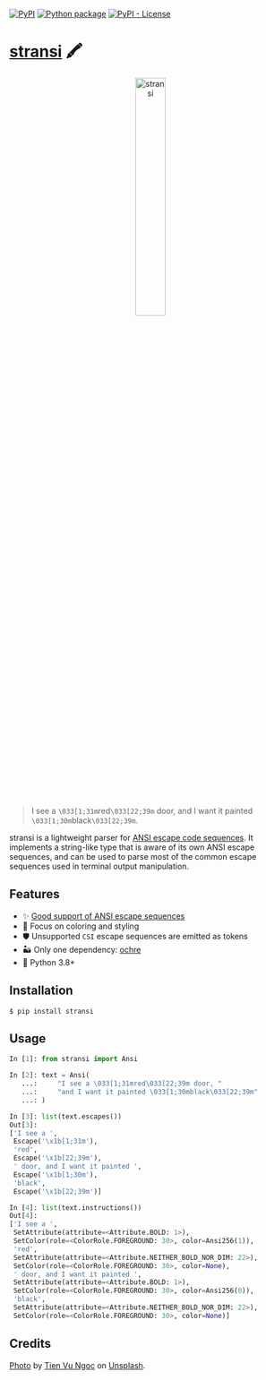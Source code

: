 [![PyPI](https://img.shields.io/pypi/v/stransi)](https://pypi.org/project/stransi/)
[![Python package](https://github.com/getcuia/stransi/actions/workflows/python-package.yml/badge.svg)](https://github.com/getcuia/stransi/actions/workflows/python-package.yml)
[![PyPI - License](https://img.shields.io/pypi/l/stransi)](https://github.com/getcuia/stransi/blob/main/LICENSE)

# [stransi](https://github.com/getcuia/stransi#readme) 🖍️

<div align="center">
    <img class="hero" src="https://github.com/getcuia/stransi/raw/main/banner.jpg" alt="stransi" width="33%" />
</div>

> I see a `\033[1;31m`red`\033[22;39m` door, and I want it painted
> `\033[1;30m`black`\033[22;39m`.

stransi is a lightweight parser for
[ANSI escape code sequences](https://en.wikipedia.org/wiki/ANSI_escape_code). It
implements a string-like type that is aware of its own ANSI escape sequences,
and can be used to parse most of the common escape sequences used in terminal
output manipulation.

## Features

-   ✨ [Good support of ANSI escape sequences](FEATURES.md)
-   🎨 Focus on coloring and styling
-   🛡️ Unsupported `CSI` escape sequences are emitted as tokens
-   🏜️ Only one dependency: [ochre](https://github.com/getcuia/ochre)
-   🐍 Python 3.8+

## Installation

```console
$ pip install stransi
```

## Usage

```python
In [1]: from stransi import Ansi

In [2]: text = Ansi(
   ...:     "I see a \033[1;31mred\033[22;39m door, "
   ...:     "and I want it painted \033[1;30mblack\033[22;39m"
   ...: )

In [3]: list(text.escapes())
Out[3]:
['I see a ',
 Escape('\x1b[1;31m'),
 'red',
 Escape('\x1b[22;39m'),
 ' door, and I want it painted ',
 Escape('\x1b[1;30m'),
 'black',
 Escape('\x1b[22;39m')]

In [4]: list(text.instructions())
Out[4]:
['I see a ',
 SetAttribute(attribute=<Attribute.BOLD: 1>),
 SetColor(role=<ColorRole.FOREGROUND: 30>, color=Ansi256(1)),
 'red',
 SetAttribute(attribute=<Attribute.NEITHER_BOLD_NOR_DIM: 22>),
 SetColor(role=<ColorRole.FOREGROUND: 30>, color=None),
 ' door, and I want it painted ',
 SetAttribute(attribute=<Attribute.BOLD: 1>),
 SetColor(role=<ColorRole.FOREGROUND: 30>, color=Ansi256(0)),
 'black',
 SetAttribute(attribute=<Attribute.NEITHER_BOLD_NOR_DIM: 22>),
 SetColor(role=<ColorRole.FOREGROUND: 30>, color=None)]
```

## Credits

[Photo](https://github.com/getcuia/stransi/raw/main/banner.jpg) by
[Tien Vu Ngoc](https://unsplash.com/@tienvn3012?utm_source=unsplash&utm_medium=referral&utm_content=creditCopyText)
on
[Unsplash](https://unsplash.com/?utm_source=unsplash&utm_medium=referral&utm_content=creditCopyText).
